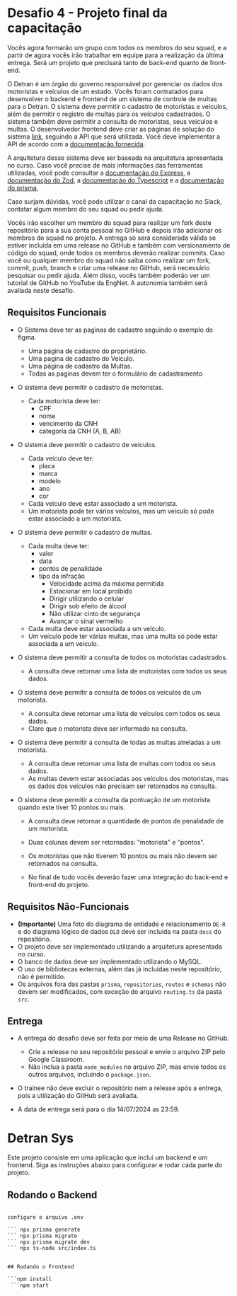 # Desafio 4 - Projeto final da capacitação

Vocês agora formarão um grupo com todos os membros do seu squad, e a partir de agora vocês irão trabalhar em equipe para a realização da última entrega. Será um projeto que precisará tanto de back-end quanto de front-end.

O Detran é um órgão do governo responsável por gerenciar os dados dos motoristas e veículos de um estado. Vocês foram contratados para desenvolver o backend e frontend de um sistema de controle de multas para o Detran. O sistema deve permitir o cadastro de motoristas e veículos, além de permitir o registro de multas para os veículos cadastrados. O sistema também deve permitir a consulta de motoristas, seus veículos e multas. O desenvolvedor frontend deve criar as páginas de solução do sistema [link](https://www.figma.com/design/x9Ps7EXhCDrlZ6iTm1wlfx/detran?node-id=0-1&m=dev), seguindo a API que será utilizada. Você deve implementar a API de acordo com a [documentação fornecida](./assets/documentação-api.md).

A arquitetura desse sistema deve ser baseada na arquitetura apresentada no curso. Caso você precise de mais informações das ferramentas utilizadas, você pode consultar a [documentação do Express](https://expressjs.com/), a [documentação do Zod](https://zod.dev/), a [documentação do Typescript](https://www.typescriptlang.org/docs/) e a [documentação do prisma](https://www.prisma.io/docs),

Caso surjam dúvidas, você pode utilizar o canal da capacitação no Slack, contatar algum membro do seu squad ou pedir ajuda.

Vocês irão escolher um membro do squad para realizar um fork deste repositório para a sua conta pessoal no GitHub e depois irão adicionar os membros do squad no projeto. A entrega só será considerada válida se estiver incluída em uma release no GitHub e também com versionamento de código do squad, onde todos os membros deverão realizar commits. Caso você ou qualquer membro do squad não saiba como realizar um fork, commit, push, branch e criar uma release no GitHub, será necessário pesquisar ou pedir ajuda. Além disso, vocês também poderão ver um tutorial de GitHub no YouTube da EngNet. A autonomia também será avaliada neste desafio.

## Requisitos Funcionais

- O Sistema deve ter as paginas de cadastro seguindo o exemplo do figma.
    - Uma página de cadastro do proprietário.
    - Uma pagina de cadastro do Veículo.
    - Uma página de cadastro da Multas.
    - Todas as paginas devem ter o formulário de cadastramento

- O sistema deve permitir o cadastro de motoristas.

  - Cada motorista deve ter:
    - CPF
    - nome
    - vencimento da CNH
    - categoria da CNH (A, B, AB)

- O sistema deve permitir o cadastro de veículos.

  - Cada veículo deve ter:
    - placa
    - marca
    - modelo
    - ano
    - cor
  - Cada veículo deve estar associado a um motorista.
  - Um motorista pode ter vários veículos, mas um veículo só pode estar associado a um motorista.

- O sistema deve permitir o cadastro de multas.

  - Cada multa deve ter:
    - valor
    - data
    - pontos de penalidade
    - tipo da infração
      - Velocidade acima da máxima permitida
      - Estacionar em local proibido
      - Dirigir utilizando o celular
      - Dirigir sob efeito de álcool
      - Não utilizar cinto de segurança
      - Avançar o sinal vermelho
  - Cada multa deve estar associada a um veículo.
  - Um veículo pode ter várias multas, mas uma multa só pode estar associada a um veículo.

- O sistema deve permitir a consulta de todos os motoristas cadastrados.

  - A consulta deve retornar uma lista de motoristas com todos os seus dados.

- O sistema deve permitir a consulta de todos os veículos de um motorista.

  - A consulta deve retornar uma lista de veículos com todos os seus dados.
  - Claro que o motorista deve ser informado na consulta.

- O sistema deve permitir a consulta de todas as multas atreladas a um motorista.

  - A consulta deve retornar uma lista de multas com todos os seus dados.
  - As multas devem estar associadas aos veículos dos motoristas, mas os dados dos veículos não precisam ser retornados na consulta.

- O sistema deve permitir a consulta da pontuação de um motorista quando este tiver 10 pontos ou mais.
  - A consulta deve retornar a quantidade de pontos de penalidade de um motorista.
  - Duas colunas devem ser retornadas: "motorista" e "pontos".
  - Os motoristas que não tiverem 10 pontos ou mais não devem ser retornados na consulta.

  - No final de tudo vocês deverão fazer uma integração do back-end e front-end do projeto.

## Requisitos Não-Funcionais

- **(Importante)** Uma foto do diagrama de entidade e relacionamento `DE-R` e do diagrama lógico de dados `DLD` deve ser incluída na pasta `docs` do repositório.
- O projeto deve ser implementado utilizando a arquitetura apresentada no curso.
- O banco de dados deve ser implementado utilizando o MySQL.
- O uso de bibliotecas externas, além das já incluídas neste repositório, não é permitido.
- Os arquivos fora das pastas `prisma`, `repositories`, `routes` e `schemas` não devem ser modificados, com exceção do arquivo `routing.ts` da pasta `src`.

## Entrega

- A entrega do desafio deve ser feita por meio de uma Release no GitHub.
  - Crie a release no seu repositório pessoal e envie o arquivo ZIP pelo Google Classroom.
  - Não inclua a pasta `node_modules` no arquivo ZIP, mas envie todos os outros arquivos, incluindo o `package.json`.
- O trainee não deve excluir o repositório nem a release após a entrega, pois a utilização do GitHub será avaliada.

 - A data de entrega será para o dia 14/07/2024 as 23:59.




 # Detran Sys

Este projeto consiste em uma aplicação que inclui um backend e um frontend. Siga as instruções abaixo para configurar e rodar cada parte do projeto.

## Rodando o Backend

 ```npm install

configure o arquivo .env 

``` npx prisma generate
``` npx prisma migrate
``` npx prisma migrate dev
``` npx ts-node src/index.ts


## Rodando o Frontend

 ```npm install
  ```npm start
